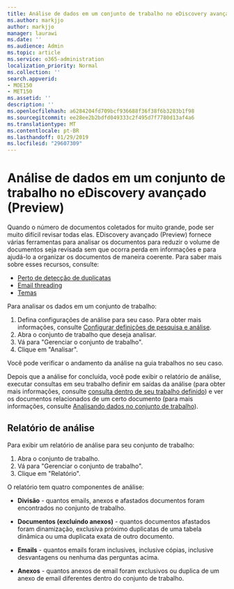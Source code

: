 ```yaml
---
title: Análise de dados em um conjunto de trabalho no eDiscovery avançado (Preview)
ms.author: markjjo
author: markjjo
manager: laurawi
ms.date: ''
ms.audience: Admin
ms.topic: article
ms.service: o365-administration
localization_priority: Normal
ms.collection: ''
search.appverid:
- MOE150
- MET150
ms.assetid: ''
description: ''
ms.openlocfilehash: a6284204fd709bcf936688f36f38f6b3283b1f98
ms.sourcegitcommit: ee28ee2b2bdfd049333c2f495d7f7780d13af4a6
ms.translationtype: MT
ms.contentlocale: pt-BR
ms.lasthandoff: 01/29/2019
ms.locfileid: "29607309"
---
```

# <a name="analyzing-data-in-a-working-set-in-advanced-ediscovery-preview"></a>Análise de dados em um conjunto de trabalho no eDiscovery avançado (Preview)

Quando o número de documentos coletados for muito grande, pode ser muito difícil revisar todas elas. EDiscovery avançado (Preview) fornece várias ferramentas para analisar os documentos para reduzir o volume de documentos seja revisada sem que ocorra perda em informações e para ajudá-lo a organizar os documentos de maneira coerente. Para saber mais sobre esses recursos, consulte:

- [Perto de detecção de duplicatas](near-duplicates.md)
- [Email threading](email-threading.md)
- [Temas](themes.md)

Para analisar os dados em um conjunto de trabalho:

1. Defina configurações de análise para seu caso. Para obter mais informações, consulte [Configurar definições de pesquisa e análise](configure-search-analytics-settings.md).
2. Abra o conjunto de trabalho que deseja analisar.
3. Vá para "Gerenciar o conjunto de trabalho".
4. Clique em "Analisar".

Você pode verificar o andamento da análise na guia trabalhos no seu caso.

 Depois que a análise for concluída, você pode exibir o relatório de análise, executar consultas em seu trabalho definir em saídas da análise (para obter mais informações, consulte [consulta dentro de seu trabalho definido](working-set-search.md)) e ver os documentos relacionados de um certo documento (para mais informações, consulte [ Analisando dados no conjunto de trabalho](reviewing-data-in-working-set.md)).

## <a name="analytics-report"></a>Relatório de análise

Para exibir um relatório de análise para seu conjunto de trabalho:

1. Abra o conjunto de trabalho.
2. Vá para "Gerenciar o conjunto de trabalho".
3. Clique em "Relatório".

O relatório tem quatro componentes de análise:

- **Divisão** - quantos emails, anexos e afastados documentos foram encontrados no conjunto de trabalho.

- **Documentos (excluindo anexos)** - quantos documentos afastados foram dinamização, exclusiva próximo duplicatas de uma tabela dinâmica ou uma duplicata exata de outro documento.

- **Emails** - quantos emails foram inclusives, inclusive cópias, inclusive desvantagens ou nenhuma das perguntas acima.

- **Anexos** - quantos anexos de email foram exclusivos ou duplica de um anexo de email diferentes dentro do conjunto de trabalho.